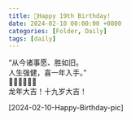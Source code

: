 ```yaml
---
title: 🎂Happy 19th Birthday!
date: 2024-02-10 00:00:00 +0800
categories: [Folder, Daily]
tags: [daily]
---
```


“从今诸事愿、胜如旧。  
人生强健，喜一年入手。”  
🧨🧨🧧🧧🎊🎊  
龙年大吉！十九岁大吉！  

[2024-02-10-Happy-Birthday-pic]
